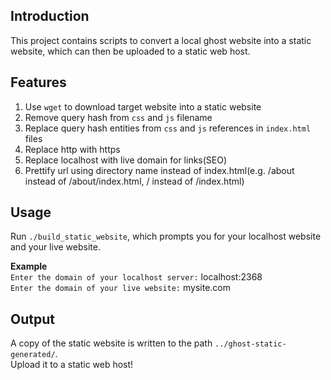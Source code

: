 ## Introduction
This project contains scripts to convert a local ghost website into a static website, which can then be uploaded to a static web host.

## Features
1. Use `wget` to download target website into a static website
2. Remove query hash from `css` and `js` filename
3. Replace query hash entities from `css` and `js` references in `index.html` files
4. Replace http with https
5. Replace localhost with live domain for links(SEO)
6. Prettify url using directory name instead of index.html(e.g. /about instead of /about/index.html, / instead of /index.html)

## Usage
Run `./build_static_website`, which prompts you for your localhost website and your live  website.  

**Example**  
`Enter the domain of your localhost server:` localhost:2368  
`Enter the domain of your live website:` mysite.com

## Output
A copy of the static website is written to the path `../ghost-static-generated/`.  
Upload it to a static web host!
